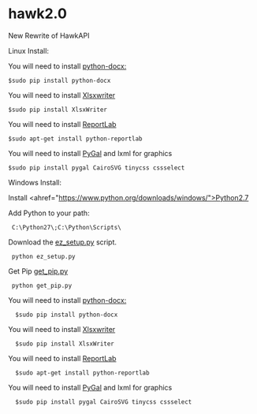 hawk2.0
=======

New Rewrite of HawkAPI

Linux Install:

You will need to install <a href="https://github.com/mikemaccana/python-docx">python-docx:</a>

    $sudo pip install python-docx

You will need to install <a href="https://xlsxwriter.readthedocs.org">Xlsxwriter</a>
  
    $sudo pip install XlsxWriter

You will need to install <a href="http://www.reportlab.com/">ReportLab</a>

    $sudo apt-get install python-reportlab

You will need to install <a href="http://pygal.org/">PyGal</a> and lxml for graphics

    $sudo pip install pygal CairoSVG tinycss cssselect


Windows Install:

Install <ahref="https://www.python.org/downloads/windows/">Python2.7</a>

Add Python to your path:

     C:\Python27\;C:\Python\Scripts\

Download the <a href="bitbucket.org/pypa/setuptools/raw/bootstrap/ez_setup.py">ez_setup.py</a> script.

     python ez_setup.py

Get Pip <a href="raw.github.com/pypa/pip/master/contrib/get_pip.py">get_pip.py</a>

     python get_pip.py

You will need to install <a href="https://github.com/mikemaccana/python-docx">python-docx:</a>
   
      $sudo pip install python-docx
  
You will need to install <a href="https://xlsxwriter.readthedocs.org">Xlsxwriter</a>
 
      $sudo pip install XlsxWriter
 
You will need to install <a href="http://www.reportlab.com/">ReportLab</a>

      $sudo apt-get install python-reportlab

You will need to install <a href="http://pygal.org/">PyGal</a> and lxml for graphics
  
      $sudo pip install pygal CairoSVG tinycss cssselect      



